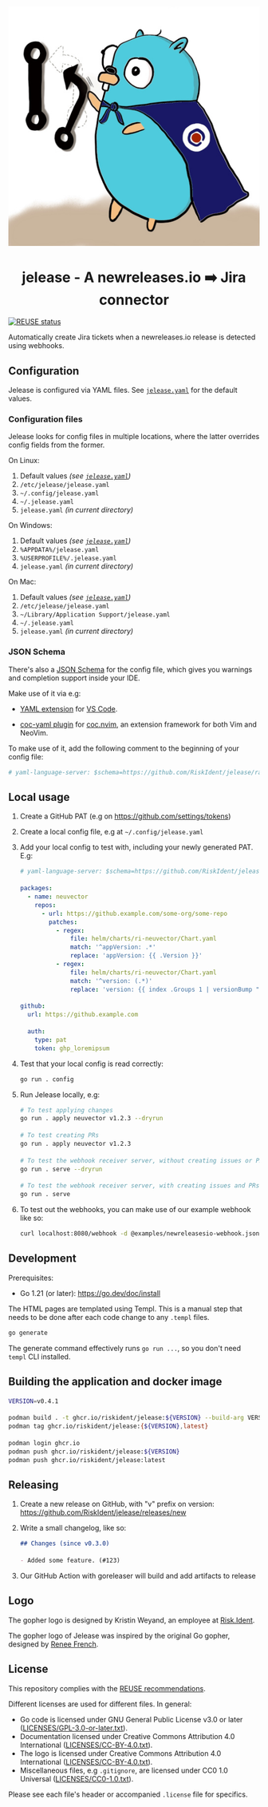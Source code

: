 <!--
SPDX-FileCopyrightText: 2022 Risk.Ident GmbH <contact@riskident.com>

SPDX-License-Identifier: CC-BY-4.0
-->

<p align="center">
  <img src="./docs/jelease-gopher-card-512.jpg" alt="jelease gopher logo"/>
</p>

<h1 align="center">jelease - A newreleases.io ➡️ Jira connector</h1>

[![REUSE status](https://api.reuse.software/badge/github.com/RiskIdent/jelease)](https://api.reuse.software/info/github.com/RiskIdent/jelease)

Automatically create Jira tickets when a newreleases.io release
is detected using webhooks.

## Configuration

Jelease is configured via YAML files.
See [`jelease.yaml`](./jelease.yaml) for the default values.

### Configuration files

Jelease looks for config files in multiple locations, where the latter overrides
config fields from the former.

On Linux:

1. Default values *(see [`jelease.yaml`](./jelease.yaml))*
2. `/etc/jelease/jelease.yaml`
3. `~/.config/jelease.yaml`
4. `~/.jelease.yaml`
5. `jelease.yaml` *(in current directory)*

On Windows:

1. Default values *(see [`jelease.yaml`](./jelease.yaml))*
2. `%APPDATA%/jelease.yaml`
3. `%USERPROFILE%/.jelease.yaml`
4. `jelease.yaml` *(in current directory)*

On Mac:

1. Default values *(see [`jelease.yaml`](./jelease.yaml))*
2. `/etc/jelease/jelease.yaml`
3. `~/Library/Application Support/jelease.yaml`
4. `~/.jelease.yaml`
5. `jelease.yaml` *(in current directory)*

### JSON Schema

There's also a [JSON Schema](https://json-schema.org/) for the config file,
which gives you warnings and completion support inside your IDE.

Make use of it via e.g:

- [YAML extension](https://marketplace.visualstudio.com/items?itemName=redhat.vscode-yaml)
  for [VS Code](https://code.visualstudio.com/).

- [coc-yaml plugin](https://github.com/neoclide/coc-yaml)
  for [coc.nvim](https://github.com/neoclide/coc.nvim),
  an extension framework for both Vim and NeoVim.

To make use of it, add the following comment to the beginning of your
config file:

```yaml
# yaml-language-server: $schema=https://github.com/RiskIdent/jelease/raw/main/jelease.schema.json
```

## Local usage

1. Create a GitHub PAT (e.g on <https://github.com/settings/tokens>)

2. Create a local config file, e.g at `~/.config/jelease.yaml`

3. Add your local config to test with, including your newly generated PAT. E.g:

   ```yaml
   # yaml-language-server: $schema=https://github.com/RiskIdent/jelease/raw/main/jelease.schema.json

   packages:
     - name: neuvector
       repos:
         - url: https://github.example.com/some-org/some-repo
           patches:
             - regex:
                 file: helm/charts/ri-neuvector/Chart.yaml
                 match: '^appVersion: .*'
                 replace: 'appVersion: {{ .Version }}'
             - regex:
                 file: helm/charts/ri-neuvector/Chart.yaml
                 match: '^version: (.*)'
                 replace: 'version: {{ index .Groups 1 | versionBump "0.0.1" }}'

   github:
     url: https://github.example.com

     auth:
       type: pat
       token: ghp_loremipsum
   ```

4. Test that your local config is read correctly:

   ```bash
   go run . config
   ```

5. Run Jelease locally, e.g:

   ```bash
   # To test applying changes
   go run . apply neuvector v1.2.3 --dryrun

   # To test creating PRs
   go run . apply neuvector v1.2.3

   # To test the webhook receiver server, without creating issues or PRs
   go run . serve --dryrun

   # To test the webhook receiver server, with creating issues and PRs
   go run . serve
   ```

6. To test out the webhooks, you can make use of our example webhook like so:

   ```bash
   curl localhost:8080/webhook -d @examples/newreleasesio-webhook.json
   ```

## Development

Prerequisites:

- Go 1.21 (or later): <https://go.dev/doc/install>

The HTML pages are templated using Templ. This is a manual step that
needs to be done after each code change to any `.templ` files.

```bash
go generate
```

The generate command effectively runs `go run ...`, so you don't
need `templ` CLI installed.

## Building the application and docker image

```bash
VERSION=v0.4.1

podman build . -t ghcr.io/riskident/jelease:${VERSION} --build-arg VERSION=${VERSION}
podman tag ghcr.io/riskident/jelease:{${VERSION},latest}

podman login ghcr.io
podman push ghcr.io/riskident/jelease:${VERSION}
podman push ghcr.io/riskident/jelease:latest
```

## Releasing

1. Create a new release on GitHub, with "v" prefix on version: <https://github.com/RiskIdent/jelease/releases/new>

2. Write a small changelog, like so:

   ```markdown
   ## Changes (since v0.3.0)

   - Added some feature. (#123)
   ```

3. Our GitHub Action with goreleaser will build and add artifacts to release

## Logo

The gopher logo is designed by Kristin Weyand, an employee at [Risk.Ident](https://riskident.com).

The gopher logo of Jelease was inspired by the original Go gopher,
designed by [Renee French](https://reneefrench.blogspot.com/).

## License

This repository complies with the [REUSE recommendations](https://reuse.software/).

Different licenses are used for different files. In general:

- Go code is licensed under GNU General Public License v3.0 or later ([LICENSES/GPL-3.0-or-later.txt](LICENSES/GPL-3.0-or-later.txt)).
- Documentation licensed under Creative Commons Attribution 4.0 International ([LICENSES/CC-BY-4.0.txt](LICENSES/CC-BY-4.0.txt)).
- The logo is licensed under Creative Commons Attribution 4.0 International ([LICENSES/CC-BY-4.0.txt](LICENSES/CC-BY-4.0.txt)).
- Miscellaneous files, e.g `.gitignore`, are licensed under CC0 1.0 Universal ([LICENSES/CC0-1.0.txt](LICENSES/CC0-1.0.txt)).

Please see each file's header or accompanied `.license` file for specifics.
